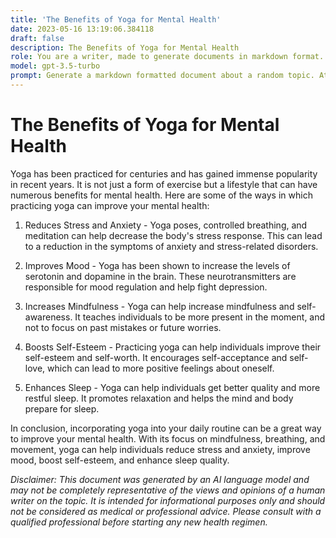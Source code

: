 ```yaml
---
title: 'The Benefits of Yoga for Mental Health'
date: 2023-05-16 13:19:06.384118
draft: false
description: The Benefits of Yoga for Mental Health
role: You are a writer, made to generate documents in markdown format. It is very important that all of the documents you generate are in valid markdown format.
model: gpt-3.5-turbo
prompt: Generate a markdown formatted document about a random topic. At the bottom, include a disclaimer explaining that the document was generated by you. The first line of the document should be the title. Make sure that the entire document is in proper markdown format, using a mix of various tags to make the document visually appealing.
---
```


# The Benefits of Yoga for Mental Health

Yoga has been practiced for centuries and has gained immense popularity in recent years. It is not just a form of exercise but a lifestyle that can have numerous benefits for mental health. Here are some of the ways in which practicing yoga can improve your mental health:

1. Reduces Stress and Anxiety - Yoga poses, controlled breathing, and meditation can help decrease the body's stress response. This can lead to a reduction in the symptoms of anxiety and stress-related disorders.

2. Improves Mood - Yoga has been shown to increase the levels of serotonin and dopamine in the brain. These neurotransmitters are responsible for mood regulation and help fight depression.

3. Increases Mindfulness - Yoga can help increase mindfulness and self-awareness. It teaches individuals to be more present in the moment, and not to focus on past mistakes or future worries.

4. Boosts Self-Esteem - Practicing yoga can help individuals improve their self-esteem and self-worth. It encourages self-acceptance and self-love, which can lead to more positive feelings about oneself.

5. Enhances Sleep - Yoga can help individuals get better quality and more restful sleep. It promotes relaxation and helps the mind and body prepare for sleep.

In conclusion, incorporating yoga into your daily routine can be a great way to improve your mental health. With its focus on mindfulness, breathing, and movement, yoga can help individuals reduce stress and anxiety, improve mood, boost self-esteem, and enhance sleep quality.

*Disclaimer: This document was generated by an AI language model and may not be completely representative of the views and opinions of a human writer on the topic. It is intended for informational purposes only and should not be considered as medical or professional advice. Please consult with a qualified professional before starting any new health regimen.*